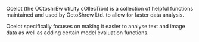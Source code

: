 Ocelot (the OCtoshrEw utiLity cOllecTion) is a collection of helpful functions maintained and used by OctoShrew Ltd. to allow for faster data analysis.

Ocelot specifically focuses on making it easier to analyse text and image data as well as adding certain model evaluation functions.
